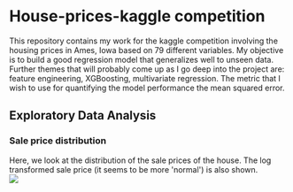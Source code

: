 House-prices-kaggle competition
===============================

This repository contains my work for the kaggle competition involving the housing prices in Ames, Iowa based on 79 different variables. My objective is to build a good regression model that generalizes well to unseen data. Further themes that will probably come up as I go deep into the project are: feature engineering, XGBoosting, multivariate regression. The metric that I wish to use for quantifying the model performance the mean squared error. 

Exploratory Data Analysis
-------------------------

### Sale price distribution
Here, we look at the distribution of the sale prices of the house. The log transformed sale price (it seems to be more 'normal') is also shown.  
![](?raw=true)

